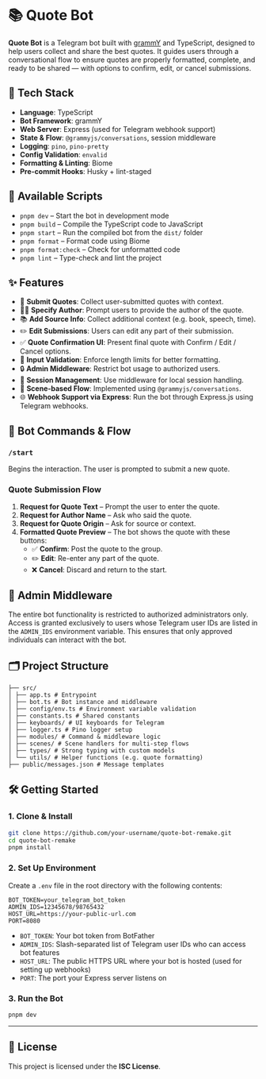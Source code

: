 # 📚 Quote Bot 

**Quote Bot** is a Telegram bot built with [grammY](https://grammy.dev/) and TypeScript, designed to help users collect and share the best quotes. It guides users through a conversational flow to ensure quotes are properly formatted, complete, and ready to be shared — with options to confirm, edit, or cancel submissions.

## 🧰 Tech Stack

- **Language**: TypeScript
- **Bot Framework**: grammY
- **Web Server**: Express (used for Telegram webhook support)
- **State & Flow**: `@grammyjs/conversations`, session middleware
- **Logging**: `pino`, `pino-pretty`
- **Config Validation**: `envalid`
- **Formatting & Linting**: Biome
- **Pre-commit Hooks**: Husky + lint-staged

## 🧪 Available Scripts

- `pnpm dev` – Start the bot in development mode
- `pnpm build` – Compile the TypeScript code to JavaScript
- `pnpm start` – Run the compiled bot from the `dist/` folder
- `pnpm format` – Format code using Biome
- `pnpm format:check` – Check for unformatted code
- `pnpm lint` – Type-check and lint the project

## ✨ Features

- 📝 **Submit Quotes**: Collect user-submitted quotes with context.
- 🧑‍🎓 **Specify Author**: Prompt users to provide the author of the quote.
- 📚 **Add Source Info**: Collect additional context (e.g. book, speech, time).
- ✏️ **Edit Submissions**: Users can edit any part of their submission.
- ✅ **Quote Confirmation UI**: Present final quote with Confirm / Edit / Cancel options.
- 🧪 **Input Validation**: Enforce length limits for better formatting.
- 🔒 **Admin Middleware**: Restrict bot usage to authorized users.
- 💾 **Session Management**: Use middleware for local session handling.
- 🧠 **Scene-based Flow**: Implemented using `@grammyjs/conversations`.
- 🌐 **Webhook Support via Express**: Run the bot through Express.js using Telegram webhooks.

## 🤖 Bot Commands & Flow

### `/start`
Begins the interaction. The user is prompted to submit a new quote.

### Quote Submission Flow

1. **Request for Quote Text** – Prompt the user to enter the quote.
2. **Request for Author Name** – Ask who said the quote.
3. **Request for Quote Origin** – Ask for source or context.
4. **Formatted Quote Preview** – The bot shows the quote with these buttons:
    - ✅ **Confirm**: Post the quote to the group.
    - ✏️ **Edit**: Re-enter any part of the quote.
    - ❌ **Cancel**: Discard and return to the start.

## 🔐 Admin Middleware

The entire bot functionality is restricted to authorized administrators only. Access is granted exclusively to users whose Telegram user IDs are listed in the `ADMIN_IDS` environment variable. This ensures that only approved individuals can interact with the bot.

## 🗂️ Project Structure
```
├── src/
│ ├── app.ts # Entrypoint
│ ├── bot.ts # Bot instance and middleware
│ ├── config/env.ts # Environment variable validation
│ ├── constants.ts # Shared constants
│ ├── keyboards/ # UI keyboards for Telegram
│ ├── logger.ts # Pino logger setup
│ ├── modules/ # Command & middleware logic
│ ├── scenes/ # Scene handlers for multi-step flows
│ ├── types/ # Strong typing with custom models
│ └── utils/ # Helper functions (e.g. quote formatting)
├── public/messages.json # Message templates 
```

## 🛠️ Getting Started

### 1. Clone & Install

```bash
git clone https://github.com/your-username/quote-bot-remake.git
cd quote-bot-remake
pnpm install
```

### 2. Set Up Environment

Create a `.env` file in the root directory with the following contents:

```env
BOT_TOKEN=your_telegram_bot_token
ADMIN_IDS=12345678/98765432
HOST_URL=https://your-public-url.com
PORT=8080
```

- `BOT_TOKEN`: Your bot token from BotFather
- `ADMIN_IDS`: Slash-separated list of Telegram user IDs who can access bot features
- `HOST_URL`: The public HTTPS URL where your bot is hosted (used for setting up webhooks)
- `PORT`: The port your Express server listens on

### 3. Run the Bot

```bash
pnpm dev
```

---




## 📄 License

This project is licensed under the **ISC License**.

